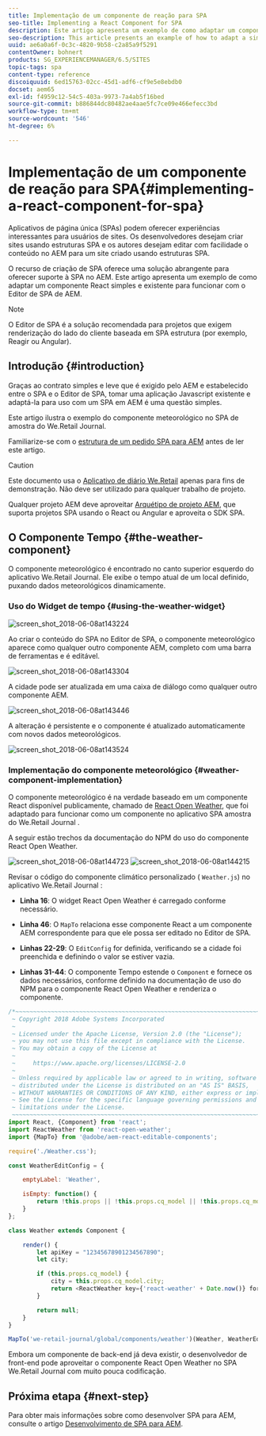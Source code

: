 ```yaml
---
title: Implementação de um componente de reação para SPA
seo-title: Implementing a React Component for SPA
description: Este artigo apresenta um exemplo de como adaptar um componente React simples e existente para funcionar com o Editor de SPA de AEM.
seo-description: This article presents an example of how to adapt a simple, existing React component to work with the AEM SPA Editor.
uuid: ae6a0a6f-0c3c-4820-9b58-c2a85a9f5291
contentOwner: bohnert
products: SG_EXPERIENCEMANAGER/6.5/SITES
topic-tags: spa
content-type: reference
discoiquuid: 6ed15763-02cc-45d1-adf6-cf9e5e8ebdb0
docset: aem65
exl-id: f4959c12-54c5-403a-9973-7a4ab5f16bed
source-git-commit: b886844dc80482ae4aae5fc7ce09e466efecc3bd
workflow-type: tm+mt
source-wordcount: '546'
ht-degree: 6%

---
```


# Implementação de um componente de reação para SPA{#implementing-a-react-component-for-spa}

Aplicativos de página única (SPAs) podem oferecer experiências interessantes para usuários de sites. Os desenvolvedores desejam criar sites usando estruturas SPA e os autores desejam editar com facilidade o conteúdo no AEM para um site criado usando estruturas SPA.

O recurso de criação de SPA oferece uma solução abrangente para oferecer suporte à SPA no AEM. Este artigo apresenta um exemplo de como adaptar um componente React simples e existente para funcionar com o Editor de SPA de AEM.

>[!NOTE]
>
>O Editor de SPA é a solução recomendada para projetos que exigem renderização do lado do cliente baseada em SPA estrutura (por exemplo, Reagir ou Angular).

## Introdução {#introduction}

Graças ao contrato simples e leve que é exigido pelo AEM e estabelecido entre o SPA e o Editor de SPA, tomar uma aplicação Javascript existente e adaptá-la para uso com um SPA em AEM é uma questão simples.

Este artigo ilustra o exemplo do componente meteorológico no SPA de amostra do We.Retail Journal.

Familiarize-se com o [estrutura de um pedido SPA para AEM](/help/sites-developing/spa-getting-started-react.md) antes de ler este artigo.

>[!CAUTION]
>Este documento usa o [Aplicativo de diário We.Retail](https://github.com/Adobe-Marketing-Cloud/aem-sample-we-retail-journal) apenas para fins de demonstração. Não deve ser utilizado para qualquer trabalho de projeto.
>
>Qualquer projeto AEM deve aproveitar [Arquétipo de projeto AEM](https://experienceleague.adobe.com/docs/experience-manager-core-components/using/developing/archetype/overview.html?lang=pt-BR), que suporta projetos SPA usando o React ou Angular e aproveita o SDK SPA.

## O Componente Tempo {#the-weather-component}

O componente meteorológico é encontrado no canto superior esquerdo do aplicativo We.Retail Journal. Ele exibe o tempo atual de um local definido, puxando dados meteorológicos dinamicamente.

### Uso do Widget de tempo {#using-the-weather-widget}

![screen_shot_2018-06-08at143224](assets/screen_shot_2018-06-08at143224.png)

Ao criar o conteúdo do SPA no Editor de SPA, o componente meteorológico aparece como qualquer outro componente AEM, completo com uma barra de ferramentas e é editável.

![screen_shot_2018-06-08at143304](assets/screen_shot_2018-06-08at143304.png)

A cidade pode ser atualizada em uma caixa de diálogo como qualquer outro componente AEM.

![screen_shot_2018-06-08at143446](assets/screen_shot_2018-06-08at143446.png)

A alteração é persistente e o componente é atualizado automaticamente com novos dados meteorológicos.

![screen_shot_2018-06-08at143524](assets/screen_shot_2018-06-08at143524.png)

### Implementação do componente meteorológico {#weather-component-implementation}

O componente meteorológico é na verdade baseado em um componente React disponível publicamente, chamado de [React Open Weather](https://www.npmjs.com/package/react-open-weather), que foi adaptado para funcionar como um componente no aplicativo SPA amostra do We.Retail Journal .

A seguir estão trechos da documentação do NPM do uso do componente React Open Weather.

![screen_shot_2018-06-08at144723](assets/screen_shot_2018-06-08at144723.png) ![screen_shot_2018-06-08at144215](assets/screen_shot_2018-06-08at144215.png)

Revisar o código do componente climático personalizado ( `Weather.js`) no aplicativo We.Retail Journal :

* **Linha 16**: O widget React Open Weather é carregado conforme necessário.
* **Linha 46**: O `MapTo` relaciona esse componente React a um componente AEM correspondente para que ele possa ser editado no Editor de SPA.

* **Linhas 22-29**: O `EditConfig` for definida, verificando se a cidade foi preenchida e definindo o valor se estiver vazia.

* **Linhas 31-44**: O componente Tempo estende o `Component` e fornece os dados necessários, conforme definido na documentação de uso do NPM para o componente React Open Weather e renderiza o componente.

```javascript
/*~~~~~~~~~~~~~~~~~~~~~~~~~~~~~~~~~~~~~~~~~~~~~~~~~~~~~~~~~~~~~~~~~~~~~~~~~~~~~~
 ~ Copyright 2018 Adobe Systems Incorporated
 ~
 ~ Licensed under the Apache License, Version 2.0 (the "License");
 ~ you may not use this file except in compliance with the License.
 ~ You may obtain a copy of the License at
 ~
 ~     https://www.apache.org/licenses/LICENSE-2.0
 ~
 ~ Unless required by applicable law or agreed to in writing, software
 ~ distributed under the License is distributed on an "AS IS" BASIS,
 ~ WITHOUT WARRANTIES OR CONDITIONS OF ANY KIND, either express or implied.
 ~ See the License for the specific language governing permissions and
 ~ limitations under the License.
 ~~~~~~~~~~~~~~~~~~~~~~~~~~~~~~~~~~~~~~~~~~~~~~~~~~~~~~~~~~~~~~~~~~~~~~~~~~~~~*/
import React, {Component} from 'react';
import ReactWeather from 'react-open-weather';
import {MapTo} from '@adobe/aem-react-editable-components';

require('./Weather.css');

const WeatherEditConfig = {

    emptyLabel: 'Weather',

    isEmpty: function() {
        return !this.props || !this.props.cq_model || !this.props.cq_model.city || this.props.cq_model.city.trim().length < 1;
    }
};

class Weather extends Component {

    render() {
        let apiKey = "12345678901234567890";
        let city;

        if (this.props.cq_model) {
            city = this.props.cq_model.city;
            return <ReactWeather key={'react-weather' + Date.now()} forecast="today" apikey={apiKey} type="city" city={city} />
        }

        return null;
    }
}

MapTo('we-retail-journal/global/components/weather')(Weather, WeatherEditConfig);
```

Embora um componente de back-end já deva existir, o desenvolvedor de front-end pode aproveitar o componente React Open Weather no SPA We.Retail Journal com muito pouca codificação.

## Próxima etapa {#next-step}

Para obter mais informações sobre como desenvolver SPA para AEM, consulte o artigo [Desenvolvimento de SPA para AEM](/help/sites-developing/spa-architecture.md).
